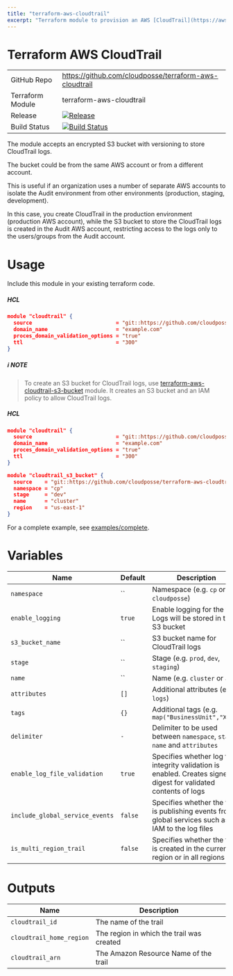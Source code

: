 ```yaml
---
title: "terraform-aws-cloudtrail"
excerpt: "Terraform module to provision an AWS [CloudTrail](https://aws.amazon.com/cloudtrail/)."
---
```

# Terraform AWS CloudTrail

|||
|------|------|
|GitHub Repo|https://github.com/cloudposse/terraform-aws-cloudtrail|
|Terraform Module|terraform-aws-cloudtrail |
|Release|[![Release](https://img.shields.io/github/release/cloudposse/terraform-aws-cloudtrail.svg)](https://github.com/cloudposse/terraform-aws-cloudtrail/release)|
|Build Status|[![Build Status](https://travis-ci.org/cloudposse/terraform-aws-cloudtrail.svg?branch=master)](https://travis-ci.org/cloudposse/terraform-aws-cloudtrail)|


The module accepts an encrypted S3 bucket with versioning to store CloudTrail logs.

The bucket could be from the same AWS account or from a different account.

This is useful if an organization uses a number of separate AWS accounts to isolate the Audit environment from other environments (production, staging, development).

In this case, you create CloudTrail in the production environment (production AWS account), 
while the S3 bucket to store the CloudTrail logs is created in the Audit AWS account, restricting access to the logs only to the users/groups from the Audit account.


# Usage

Include this module in your existing terraform code.


##### HCL
```json
module "cloudtrail" {
  source                           = "git::https://github.com/cloudposse/terraform-aws-cloudtrail.git?ref=master"
  domain_name                      = "example.com"
  proces_domain_validation_options = "true"
  ttl                              = "300"
}
```



##### :information_source: NOTE
> To create an S3 bucket for CloudTrail logs, use [terraform-aws-cloudtrail-s3-bucket](https://github.com/cloudposse/terraform-aws-cloudtrail-s3-bucket) module.
 >It creates an S3 bucket and an IAM policy to allow CloudTrail logs.



##### HCL
```json
module "cloudtrail" {
  source                           = "git::https://github.com/cloudposse/terraform-aws-cloudtrail.git?ref=master"
  domain_name                      = "example.com"
  proces_domain_validation_options = "true"
  ttl                              = "300"
}

module "cloudtrail_s3_bucket" {
  source    = "git::https://github.com/cloudposse/terraform-aws-cloudtrail-s3-bucket.git?ref=master"
  namespace = "cp"
  stage     = "dev"
  name      = "cluster"
  region    = "us-east-1"
}
```


For a complete example, see [examples/complete](https://github.com/cloudposse/terraform-aws-cloudtrail/examples/complete).


# Variables

|Name|Default|Description|Required|
|------|------|------|------|
|`namespace`|``|Namespace (e.g. `cp` or `cloudposse`)|Yes|
|`enable_logging`|`true`|Enable logging for the trail. Logs will be stored in the S3 bucket|No|
|`s3_bucket_name`|``|S3 bucket name for CloudTrail logs|Yes|
|`stage`|``|Stage (e.g. `prod`, `dev`, `staging`)|Yes|
|`name`|``|Name  (e.g. `cluster` or `app`)|Yes|
|`attributes`|`[]`|Additional attributes (e.g. `logs`)|No|
|`tags`|`{}`|Additional tags  (e.g. `map("BusinessUnit","XYZ")`|No|
|`delimiter`|`-`|Delimiter to be used between `namespace`, `stage`, `name` and `attributes`|No|
|`enable_log_file_validation`|`true`|Specifies whether log file integrity validation is enabled. Creates signed digest for validated contents of logs|No|
|`include_global_service_events`|`false`|Specifies whether the trail is publishing events from global services such as IAM to the log files|No|
|`is_multi_region_trail`|`false`|Specifies whether the trail is created in the current region or in all regions|No|

# Outputs

|Name|Description|
|------|------|
|`cloudtrail_id`|The name of the trail|
|`cloudtrail_home_region`|The region in which the trail was created|
|`cloudtrail_arn`|The Amazon Resource Name of the trail|

